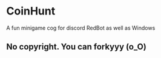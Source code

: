 # CoinHunt
A fun minigame cog for discord RedBot as well as Windows
## No copyright. You can forkyyy (o_O)
